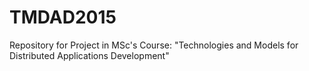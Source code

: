 # TMDAD2015
Repository for Project in MSc's Course: "Technologies and Models for Distributed Applications Development"

